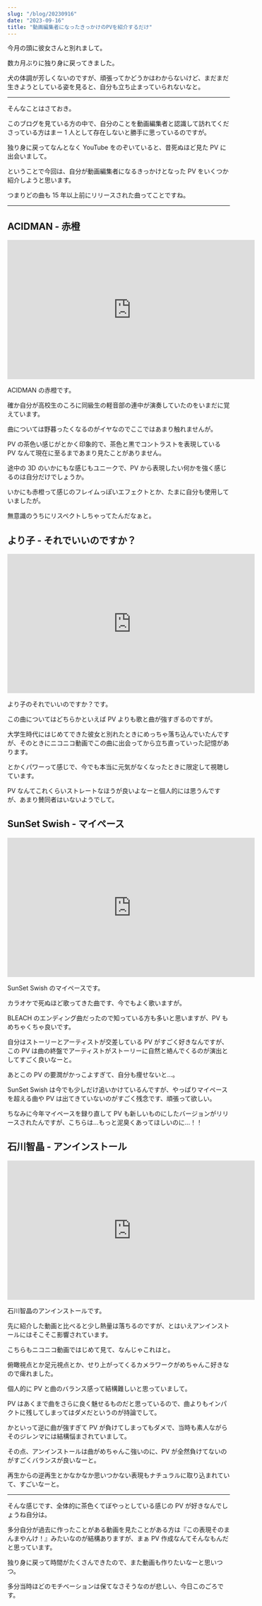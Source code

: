 ```yaml
---
slug: "/blog/20230916"
date: "2023-09-16"
title: "動画編集者になったきっかけのPVを紹介するだけ"
---
```


今月の頭に彼女さんと別れまして。

数カ月ぶりに独り身に戻ってきました。

犬の体調が芳しくないのですが、頑張ってかどうかはわからないけど、まだまだ生きようとしている姿を見ると、自分も立ち止まっていられないなと。

---

そんなことはさておき。

このブログを見ている方の中で、自分のことを動画編集者と認識して訪れてくださっている方はまー 1 人として存在しないと勝手に思っているのですが。

独り身に戻ってなんとなく YouTube をのぞいていると、昔死ぬほど見た PV に出会いまして。

ということで今回は、自分が動画編集者になるきっかけとなった PV をいくつか紹介しようと思います。

つまりどの曲も 15 年以上前にリリースされた曲ってことですね。

---

## ACIDMAN - 赤橙

<iframe width="560" height="315" src="https://www.youtube.com/embed/EXYTyVR1Eac?si=9BzE3H9xj86xOSZJ" title="YouTube video player" frameborder="0" allow="accelerometer; autoplay; clipboard-write; encrypted-media; gyroscope; picture-in-picture; web-share" allowfullscreen></iframe>

ACIDMAN の赤橙です。

確か自分が高校生のころに同級生の軽音部の連中が演奏していたのをいまだに覚えています。

曲については野暮ったくなるのがイヤなのでここではあまり触れませんが。

PV の茶色い感じがとかく印象的で、茶色と黒でコントラストを表現している PV なんて現在に至るまであまり見たことがありません。

途中の 3D のいかにもな感じもユニークで、PV から表現したい何かを強く感じるのは自分だけでしょうか。

いかにも赤橙って感じのフレイムっぽいエフェクトとか、たまに自分も使用していましたが。

無意識のうちにリスペクトしちゃってたんだなぁと。

## より子 - それでいいのですか？

<iframe width="560" height="315" src="https://www.youtube.com/embed/F8mNNe87GjE?si=Ur_k1YvcFaq-AppD" title="YouTube video player" frameborder="0" allow="accelerometer; autoplay; clipboard-write; encrypted-media; gyroscope; picture-in-picture; web-share" allowfullscreen></iframe>

より子のそれでいいのですか？です。

この曲についてはどちらかといえば PV よりも歌と曲が強すぎるのですが。

大学生時代にはじめてできた彼女と別れたときにめっちゃ落ち込んでいたんですが、そのときにニコニコ動画でこの曲に出会ってから立ち直っていった記憶があります。

とかくパワーって感じで、今でも本当に元気がなくなったときに限定して視聴しています。

PV なんてこれくらいストレートなほうが良いよなーと個人的には思うんですが、あまり賛同者はいないようでして。

## SunSet Swish - マイペース

<iframe width="560" height="315" src="https://www.youtube.com/embed/D3xvwlHsI7w?si=yu0dXDv7b_EPcdax" title="YouTube video player" frameborder="0" allow="accelerometer; autoplay; clipboard-write; encrypted-media; gyroscope; picture-in-picture; web-share" allowfullscreen></iframe>

SunSet Swish のマイペースです。

カラオケで死ぬほど歌ってきた曲です、今でもよく歌いますが。

BLEACH のエンディング曲だったので知っている方も多いと思いますが、PV もめちゃくちゃ良いです。

自分はストーリーとアーティストが交差している PV がすごく好きなんですが、この PV は曲の終盤でアーティストがストーリーに自然と絡んでくるのが演出としてすごく良いなーと。

あとこの PV の要潤がかっこよすぎて、自分も痩せないと…。

SunSet Swish は今でも少しだけ追いかけているんですが、やっぱりマイペースを超える曲や PV は出てきていないのがすごく残念です、頑張って欲しい。

ちなみに今年マイペースを録り直して PV も新しいものにしたバージョンがリリースされたんですが、こちらは…もっと泥臭くあってほしいのに…！！

## 石川智晶 - アンインストール

<iframe width="560" height="315" src="https://www.youtube.com/embed/aTvexNLRwHw?si=yWM_tBEO-PS250tm" title="YouTube video player" frameborder="0" allow="accelerometer; autoplay; clipboard-write; encrypted-media; gyroscope; picture-in-picture; web-share" allowfullscreen></iframe>

石川智晶のアンインストールです。

先に紹介した動画と比べると少し熱量は落ちるのですが、とはいえアンインストールにはそこそこ影響されています。

こちらもニコニコ動画ではじめて見て、なんじゃこれはと。

俯瞰視点とか足元視点とか、せり上がってくるカメラワークがめちゃんこ好きなので痺れました。

個人的に PV と曲のバランス感って結構難しいと思っていまして。

PV はあくまで曲をさらに良く魅せるものだと思っているので、曲よりもインパクトに残してしまってはダメだというのが持論でして。

かといって逆に曲が強すぎて PV が負けてしまってもダメで、当時も素人ながらそのジレンマには結構悩まされていまして。

その点、アンインストールは曲がめちゃんこ強いのに、PV が全然負けてないのがすごくバランスが良いなーと。

再生からの逆再生とかなかなか思いつかない表現もナチュラルに取り込まれていて、すごいなーと。

---

そんな感じです、全体的に茶色くてぼやっとしている感じの PV が好きなんでしょうね自分は。

多分自分が過去に作ったことがある動画を見たことがある方は『この表現そのまんまやんけ！』みたいなのが結構ありますが、まぁ PV 作成なんてそんなもんだと思っています。

独り身に戻って時間がたくさんできたので、また動画も作りたいなーと思いつつ。

多分当時ほどのモチベーションは保てなさそうなのが悲しい、今日このごろです。
